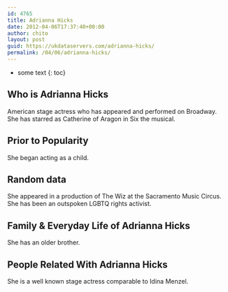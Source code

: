 ```yaml
---
id: 4765
title: Adrianna Hicks
date: 2012-04-06T17:37:40+00:00
author: chito
layout: post
guid: https://ukdataservers.com/adrianna-hicks/
permalink: /04/06/adrianna-hicks/
---
```


* some text
{: toc}
          
          
## Who is  Adrianna Hicks
                  
                  
                  
American stage actress who has appeared and performed on Broadway. She has starred as Catherine of Aragon in Six the musical.
                  
                
                
                
## Prior to Popularity 
                  
                  
                  
She began acting as a child.
                  
                
                
                
## Random data 
                  
                  
                  
She appeared in a production of The Wiz at the Sacramento Music Circus. She has been an outspoken LGBTQ rights activist.
                  
                
                
                
## Family & Everyday Life of Adrianna Hicks
                  
                  
                  
She has an older brother.
                  
                
                
                
## People Related With  Adrianna Hicks
                  
                  
                  
She is a well known stage actress comparable to Idina Menzel.
                  
                
              
            
          
          
          
    
    
  
